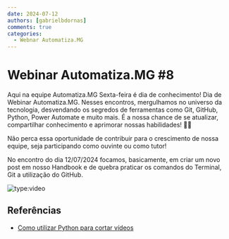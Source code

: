```yaml
---
date: 2024-07-12
authors: [gabrielbdornas]
comments: true
categories:
  - Webnar Automatiza.MG
---
```


# Webinar Automatiza.MG #8

Aqui na equipe Automatiza.MG Sexta-feira é dia de conhecimento!
Dia de Webinar Automatiza.MG.
Nesses encontros, mergulhamos no universo da tecnologia, desvendando os segredos de ferramentas como Git, GitHub, Python, Power Automate e muito mais.
É a nossa chance de se atualizar, compartilhar conhecimento e aprimorar nossas habilidades! :rocket::rocket:

<!-- more -->

Não perca essa oportunidade de contribuir para o crescimento de nossa equipe, seja participando como ouvinte ou como tutor!

No encontro do dia 12/07/2024 focamos, basicamente, em criar um novo post em nosso Handbook e de quebra praticar os comandos do Terminal, Git a utilização do GitHub.

![type:video](https://www.youtube.com/embed/M_pwvhxsixs)

## Referências

- [Como utilizar Python para cortar vídeos](./20240725_como_utilizar_python_para_cortar_videos.md)
